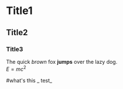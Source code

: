# Title1
## Title2
### Title3  

The quick *brown* fox **jumps** over the lazy dog.  
$E=mc^2$
  
  
  #what's this
  _ test_
